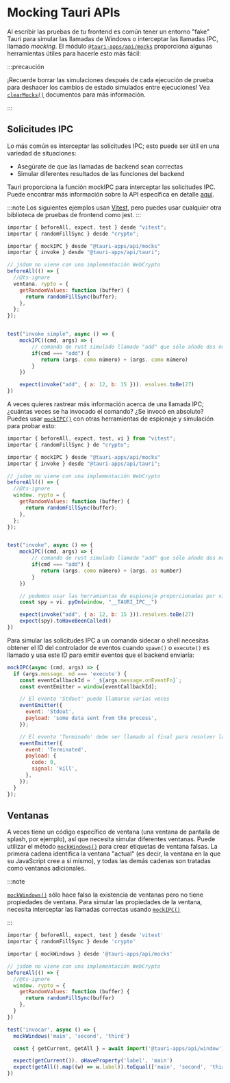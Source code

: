 # Mocking Tauri APIs

Al escribir las pruebas de tu frontend es común tener un entorno "fake" Tauri para simular las llamadas de Windows o interceptar las llamadas IPC, llamado _mocking_. El módulo [`@tauri-apps/api/mocks`][] proporciona algunas herramientas útiles para hacerle esto más fácil:

:::precaución

¡Recuerde borrar las simulaciones después de cada ejecución de prueba para deshacer los cambios de estado simulados entre ejecuciones! Vea [`clearMocks()`][] documentos para más información.

:::

## Solicitudes IPC

Lo más común es interceptar las solicitudes IPC; esto puede ser útil en una variedad de situaciones:

- Asegúrate de que las llamadas de backend sean correctas
- Simular diferentes resultados de las funciones del backend

Tauri proporciona la función mockIPC para interceptar las solicitudes IPC. Puede encontrar más información sobre la API específica en detalle [aquí][<code>mockipc()</code>].

:::note
Los siguientes ejemplos usan [Vitest][], pero puedes usar cualquier otra biblioteca de pruebas de frontend como jest.
:::

```js
importar { beforeAll, expect, test } desde "vitest";
importar { randomFillSync } desde "crypto";

importar { mockIPC } desde "@tauri-apps/api/mocks"
importar { invoke } desde "@tauri-apps/api/tauri";

// jsdom no viene con una implementación WebCrypto
beforeAll(() => {
  //@ts-ignore
  ventana. rypto = {
    getRandomValues: function (buffer) {
      return randomFillSync(buffer);
    },
  };
});


test("invoke simple", async () => {
    mockIPC((cmd, args) => {
        // comando de rust simulado llamado "add" que sólo añade dos números
        if(cmd === "add") {
           return (args. como número) + (args. como número)
        }
    })

    expect(invoke("add", { a: 12, b: 15 })). esolves.toBe(27)
})
```

A veces quieres rastrear más información acerca de una llamada IPC; ¿cuántas veces se ha invocado el comando? ¿Se invocó en absoluto? Puedes usar [`mockIPC()`][] con otras herramientas de espionaje y simulación para probar esto:

```js
importar { beforeAll, expect, test, vi } from "vitest";
importar { randomFillSync } de "crypto";

importar { mockIPC } desde "@tauri-apps/api/mocks"
importar { invoke } desde "@tauri-apps/api/tauri";

// jsdom no viene con una implementación WebCrypto
beforeAll(() => {
  //@ts-ignore
  window. rypto = {
    getRandomValues: function (buffer) {
      return randomFillSync(buffer);
    },
  };
});


test("invoke", async () => {
    mockIPC((cmd, args) => {
        // comando de rust simulado llamado "add" que sólo añade dos números
        if(cmd === "add") {
           return (args. como número) + (args. as number)
        }
    })

    // podemos usar las herramientas de espionaje proporcionadas por vitest para seguir la función simulada
    const spy = vi. pyOn(window, "__TAURI_IPC__")

    expect(invoke("add", { a: 12, b: 15 })).resolves.toBe(27)
    expect(spy).toHaveBeenCalled()
})
```

Para simular las solicitudes IPC a un comando sidecar o shell necesitas obtener el ID del controlador de eventos cuando `spawn()` o `execute()` es llamado y usa este ID para emitir eventos que el backend enviaría:

```js
mockIPC(async (cmd, args) => {
  if (args.message. md === 'execute') {
    const eventCallbackId = `_${args.message.onEventFn}`;
    const eventEmitter = window[eventCallbackId];

    // El evento 'Stdout' puede llamarse varias veces
    eventEmitter({
      event: 'Stdout',
      payload: 'some data sent from the process',
    });

    // El evento 'Terminado' debe ser llamado al final para resolver la promesa
    eventEmitter({
      event: 'Terminated',
      payload: {
        code: 0,
        signal: 'kill',
      },
    });
  }
});
```

## Ventanas

A veces tiene un código específico de ventana (una ventana de pantalla de splash, por ejemplo), así que necesita simular diferentes ventanas. Puede utilizar el método [`mockWindows()`][] para crear etiquetas de ventana falsas. La primera cadena identifica la ventana "actual" (es decir, la ventana en la que su JavaScript cree a sí mismo), y todas las demás cadenas son tratadas como ventanas adicionales.

:::note

[`mockWindows()`][] sólo hace falso la existencia de ventanas pero no tiene propiedades de ventana. Para simular las propiedades de la ventana, necesita interceptar las llamadas correctas usando [`mockIPC()`][]

:::

```js
importar { beforeAll, expect, test } desde 'vitest'
importar { randomFillSync } desde 'crypto'

importar { mockWindows } desde '@tauri-apps/api/mocks'

// jsdom no viene con una implementación WebCrypto
beforeAll(() => {
  //@ts-ignore
  window. rypto = {
    getRandomValues: function (buffer) {
      return randomFillSync(buffer)
    },
  }
})

test('invocar', async () => {
  mockWindows('main', 'second', 'third')

  const { getCurrent, getAll } = await import('@tauri-apps/api/window')

  expect(getCurrent()). oHaveProperty('label', 'main')
  expect(getAll().map((w) => w.label)).toEqual(['main', 'second', 'third'])
})
```

[`@tauri-apps/api/mocks`]: ../../api/js/mocks.md
[<code>mockipc()</code>]: ../../api/js/mocks.md#mockipc
[`mockIPC()`]: ../../api/js/mocks.md#mockipc
[`mockWindows()`]: ../../api/js/mocks.md#mockwindows
[`clearMocks()`]: ../../api/js/mocks.md#clearmocks
[Vitest]: https://vitest.dev
